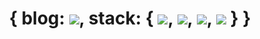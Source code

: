 <div align="center">

# { blog: <a href="https://reload1bronze.tistory.com/"><img src="https://img.shields.io/badge/오늘의모험-F9D142?style=flat-square"/></a>, stack: { <img src="https://img.shields.io/badge/JavaScript-F7DF1E?style=flat-square&logo=JavaScript&logoColor=white"/>, <img src="https://img.shields.io/badge/TypeScript-3178C6?style=flat-square&logo=TypeScript&logoColor=white"/>, <img src="https://img.shields.io/badge/Node.js-339933?style=flat-square&logo=Node.js&logoColor=white"/>, <img src="https://img.shields.io/badge/React.js-61DAFB?style=flat-square&logo=React&logoColor=white"/> } }

<!-- <p align="center"> -->
<!-- <img src="https://img.shields.io/badge/HTML5-E34F26?style=flat-square&logo=HTML5&logoColor=white"/> &nbsp -->
<!-- <img src="https://img.shields.io/badge/CSS3-1572B6?style=flat-square&logo=CSS3&logoColor=white"/> &nbsp -->
<!-- <img src="https://img.shields.io/badge/JavaScript-F7DF1E?style=flat-square&logo=JavaScript&logoColor=white"/> &nbsp -->
<!-- <img src="https://img.shields.io/badge/TypeScript-3178C6?style=flat-square&logo=TypeScript&logoColor=white"/> &nbsp -->
<!-- <img src="https://img.shields.io/badge/React.js-61DAFB?style=flat-square&logo=React&logoColor=white"/> &nbsp -->
<!-- <img src="https://img.shields.io/badge/Dart-0175C2?style=flat-square&logo=Dart&logoColor=white"/> &nbsp -->
<!-- <img src="https://img.shields.io/badge/Java-007396?style=flat-square&logo=Java&logoColor=white"/> &nbsp -->
<!-- <img src="https://img.shields.io/badge/Python-3776AB?style=flat-square&logo=Python&logoColor=white"/> &nbsp -->
<!-- <img src="https://img.shields.io/badge/Vue.js-4FC08D?style=flat-square&logo=Vue.js&logoColor=white"/> &nbsp -->
<!-- <img src="https://img.shields.io/badge/Lit-324FFF?style=flat-square&logo=Lit&logoColor=white"/> &nbsp -->
<!-- <img src="https://img.shields.io/badge/Django-092E20?style=flat-square&logo=Django&logoColor=white"/> &nbsp -->
<!-- <img src="https://img.shields.io/badge/Spring Boot-6DB33F?style=flat-square&logo=SpringBoot&logoColor=white"/> &nbsp -->
<!-- <img src="https://img.shields.io/badge/Node.js-339933?style=flat-square&logo=Node.js&logoColor=white"/> &nbsp -->
<!-- <img src="https://img.shields.io/badge/Flutter-02569B?style=flat-square&logo=Flutter&logoColor=white"/> &nbsp -->
<!-- <img src="https://img.shields.io/badge/Android-3DDC84?style=flat-square&logo=Android&logoColor=white"/> &nbsp -->
<!-- <img src="https://img.shields.io/badge/iOS-000000?style=flat-square&logo=iOS&logoColor=white"/> &nbsp -->
<!-- <img src="https://img.shields.io/badge/MongoDB-47A248?style=flat-square&logo=MongoDB&logoColor=white"/> &nbsp -->
<!-- <img src="https://img.shields.io/badge/MySQL-4479A1?style=flat-square&logo=MySQL&logoColor=white"/> &nbsp  -->
<!-- <img src="https://img.shields.io/badge/Amazon AWS-232F3E?style=flat-square&logo=Amazon%20AWS&logoColor=white"/> &nbsp  -->
<!-- <img src="https://img.shields.io/badge/git-F05032?style=flat-square&logo=Git&logoColor=white"/> &nbsp -->
<!-- <img src="https://img.shields.io/badge/GitHub-181717?style=flat-square&logo=GitHub&logoColor=white"/> &nbsp -->
<!-- </p> -->

<!-- ![Anurag's GitHub stats](https://github-readme-stats.vercel.app/api?username=reload1bronze&show_icons=true&theme=cobalt2) -->
<!-- ![Top Langs](https://github-readme-stats.vercel.app/api/top-langs/?username=reload1bronze&langs_count=5&layout=demo&theme=slateorange) -->

</div>

<!--
**reload1bronze/reload1bronze** is a ✨ _special_ ✨ repository because its `README.md` (this file) appears on your GitHub profile.

Here are some ideas to get you started:

- 🔭 I’m currently working on ...
- 🌱 I’m currently learning ...
- 👯 I’m looking to collaborate on ...
- 🤔 I’m looking for help with ...
- 💬 Ask me about ...
- 📫 How to reach me: ...
- 😄 Pronouns: ...
- ⚡ Fun fact: ...
-->
